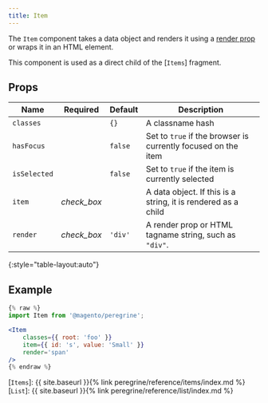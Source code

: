 ```yaml
---
title: Item
---
```



The `Item` component takes a data object and renders it using a [render prop] or wraps it in an HTML element. 

This component is used as a direct child of the [`Items`] fragment.

## Props

| Name         | Required                                      | Default | Description                                                   |
| ------------ | :-------------------------------------------: | ------- | ------------------------------------------------------------- |
| `classes`    |                                               | `{}`    | A classname hash                                              |
| `hasFocus`   |                                               | `false` | Set to `true` if the browser is currently focused on the item |
| `isSelected` |                                               | `false` | Set to `true` if the item is currently selected               |
| `item`       | <i class="material-icons green">check_box</i> |         | A data object. If this is a string, it is rendered as a child |
| `render`     | <i class="material-icons green">check_box</i> | `'div'` | A render prop or HTML tagname string, such as `"div"`.        |
{:style="table-layout:auto"}

## Example

``` jsx
{% raw %}
import Item from '@magento/peregrine';

<Item
    classes={{ root: 'foo' }}
    item={{ id: 's', value: 'Small' }}
    render='span'
/>
{% endraw %}
```

[render prop]: https://reactjs.org/docs/render-props.html
[`Items`]: {{ site.baseurl }}{% link peregrine/reference/items/index.md %}
[`List`]: {{ site.baseurl }}{% link peregrine/reference/list/index.md %}